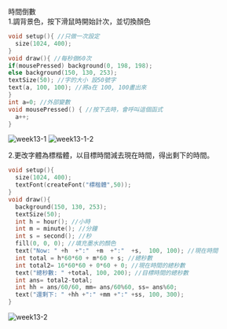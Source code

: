 時間倒數  
1.調背景色，按下滑鼠時開始計次，並切換顏色
```C
void setup(){ //只做一次設定
  size(1024, 400);
}
void draw(){ //每秒做60次
if(mousePressed) background(0, 198, 198);
else background(150, 130, 253);
textSize(50); //字的大小 設50號字
text(a, 100, 100); //將a在 100, 100畫出來
}
int a=0; //外部變數
void mousePressed() { //按下去時，會呼叫這個函式
  a++;
}
```
![week13-1](https://user-images.githubusercontent.com/79676872/119780245-29f6ac80-befc-11eb-87b8-3a196967f63d.png)
![week13-1-2](https://user-images.githubusercontent.com/79676872/119780253-2bc07000-befc-11eb-895e-1543506d45ce.png)

2.更改字體為標楷體，以目標時間減去現在時間，得出剩下的時間。
```C
void setup(){
  size(1024, 400);
  textFont(createFont("標楷體",50));
}
void draw(){
  background(150, 130, 253);
  textSize(50);
  int h = hour(); //小時
  int m = minute(); //分鐘
  int s = second(); //秒
  fill(0, 0, 0); //填充墨水的顏色
  text("Now: " +h  +":"  +m  +":"  +s,  100, 100); //現在時間
  int total = h*60*60 + m*60 + s; //總秒數
  int total2= 16*60*60 + 0*60 + 0; //現在時間的總秒數
  text("總秒數: " +total, 100, 200); //目標時間的總秒數
  int ans= total2-total;
  int hh = ans/60/60, mm= ans/60%60, ss= ans%60;
  text("還剩下: " +hh +":" +mm +":" +ss, 100, 300);
}
```
![week13-2](https://user-images.githubusercontent.com/79676872/119781763-f9177700-befd-11eb-9e6d-1cd8043cece6.png)
